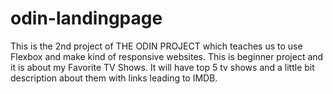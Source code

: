 # odin-landingpage
This is the 2nd project of THE ODIN PROJECT which teaches us to use Flexbox and make kind of responsive websites.
This is beginner project and it is about my Favorite TV Shows. It will have top 5 tv shows and a little bit description about them with links leading to IMDB.

